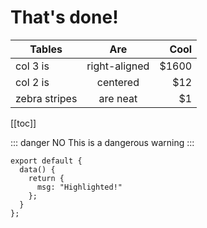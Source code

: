 # That's done!

| Tables        |      Are      |  Cool |
| ------------- | :-----------: | ----: |
| col 3 is      | right-aligned | $1600 |
| col 2 is      |   centered    |   $12 |
| zebra stripes |   are neat    |    $1 |

[[toc]]

::: danger NO
This is a dangerous warning
:::

```js{4}
export default {
  data() {
    return {
      msg: "Highlighted!"
    };
  }
};
```
